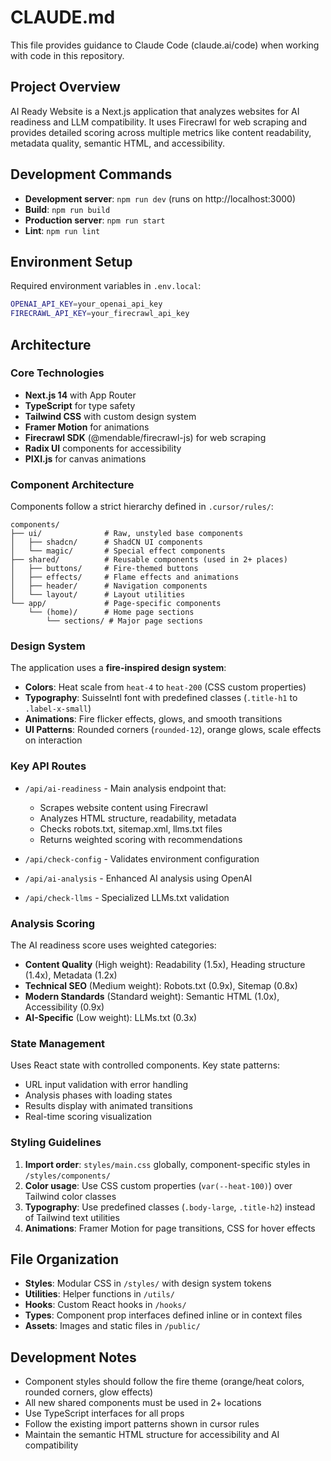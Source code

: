 # CLAUDE.md

This file provides guidance to Claude Code (claude.ai/code) when working with code in this repository.

## Project Overview

AI Ready Website is a Next.js application that analyzes websites for AI readiness and LLM compatibility. It uses Firecrawl for web scraping and provides detailed scoring across multiple metrics like content readability, metadata quality, semantic HTML, and accessibility.

## Development Commands

- **Development server**: `npm run dev` (runs on http://localhost:3000)
- **Build**: `npm run build`
- **Production server**: `npm run start`
- **Lint**: `npm run lint`

## Environment Setup

Required environment variables in `.env.local`:
```bash
OPENAI_API_KEY=your_openai_api_key
FIRECRAWL_API_KEY=your_firecrawl_api_key
```

## Architecture

### Core Technologies
- **Next.js 14** with App Router
- **TypeScript** for type safety
- **Tailwind CSS** with custom design system
- **Framer Motion** for animations
- **Firecrawl SDK** (@mendable/firecrawl-js) for web scraping
- **Radix UI** components for accessibility
- **PIXI.js** for canvas animations

### Component Architecture

Components follow a strict hierarchy defined in `.cursor/rules/`:

```
components/
├── ui/              # Raw, unstyled base components
│   ├── shadcn/      # ShadCN UI components
│   └── magic/       # Special effect components
├── shared/          # Reusable components (used in 2+ places)
│   ├── buttons/     # Fire-themed buttons
│   ├── effects/     # Flame effects and animations  
│   ├── header/      # Navigation components
│   └── layout/      # Layout utilities
└── app/             # Page-specific components
    └── (home)/      # Home page sections
        └── sections/ # Major page sections
```

### Design System

The application uses a **fire-inspired design system**:

- **Colors**: Heat scale from `heat-4` to `heat-200` (CSS custom properties)
- **Typography**: SuisseIntl font with predefined classes (`.title-h1` to `.label-x-small`)
- **Animations**: Fire flicker effects, glows, and smooth transitions
- **UI Patterns**: Rounded corners (`rounded-12`), orange glows, scale effects on interaction

### Key API Routes

- `/api/ai-readiness` - Main analysis endpoint that:
  - Scrapes website content using Firecrawl
  - Analyzes HTML structure, readability, metadata
  - Checks robots.txt, sitemap.xml, llms.txt files
  - Returns weighted scoring with recommendations

- `/api/check-config` - Validates environment configuration
- `/api/ai-analysis` - Enhanced AI analysis using OpenAI
- `/api/check-llms` - Specialized LLMs.txt validation

### Analysis Scoring

The AI readiness score uses weighted categories:
- **Content Quality** (High weight): Readability (1.5x), Heading structure (1.4x), Metadata (1.2x)
- **Technical SEO** (Medium weight): Robots.txt (0.9x), Sitemap (0.8x)
- **Modern Standards** (Standard weight): Semantic HTML (1.0x), Accessibility (0.9x)
- **AI-Specific** (Low weight): LLMs.txt (0.3x)

### State Management

Uses React state with controlled components. Key state patterns:
- URL input validation with error handling
- Analysis phases with loading states
- Results display with animated transitions
- Real-time scoring visualization

### Styling Guidelines

1. **Import order**: `styles/main.css` globally, component-specific styles in `/styles/components/`
2. **Color usage**: Use CSS custom properties (`var(--heat-100)`) over Tailwind color classes
3. **Typography**: Use predefined classes (`.body-large`, `.title-h2`) instead of Tailwind text utilities
4. **Animations**: Framer Motion for page transitions, CSS for hover effects

## File Organization

- **Styles**: Modular CSS in `/styles/` with design system tokens
- **Utilities**: Helper functions in `/utils/`
- **Hooks**: Custom React hooks in `/hooks/`
- **Types**: Component prop interfaces defined inline or in context files
- **Assets**: Images and static files in `/public/`

## Development Notes

- Component styles should follow the fire theme (orange/heat colors, rounded corners, glow effects)
- All new shared components must be used in 2+ locations
- Use TypeScript interfaces for all props
- Follow the existing import patterns shown in cursor rules
- Maintain the semantic HTML structure for accessibility and AI compatibility